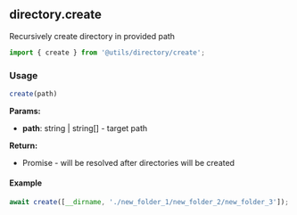 ## directory.create

Recursively create directory in provided path

```javascript
import { create } from '@utils/directory/create';
```

### Usage

```javascript
create(path)
```

**Params:**

* **path**: string | string[] - target path

**Return:**

* Promise<void> - will be resolved after directories will be created

#### Example

```javascript
await create([__dirname, './new_folder_1/new_folder_2/new_folder_3']);
```
